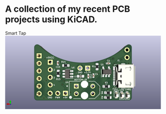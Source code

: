 # A collection of my recent PCB projects using KiCAD.

Smart Tap
![Smart Tap](images/smart_tap_3d1.png)
